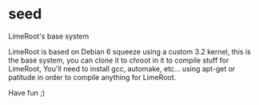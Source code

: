 seed
====

LimeRoot's base system

LimeRoot is based on Debian 6 squeeze using a custom 3.2 kernel, this is the base system, you can clone it to chroot in
it to compile stuff for LimeRoot, You'll need to install gcc, automake, etc... using apt-get or patitude in order to 
compile anything for LimeRoot.

Have fun ;)
